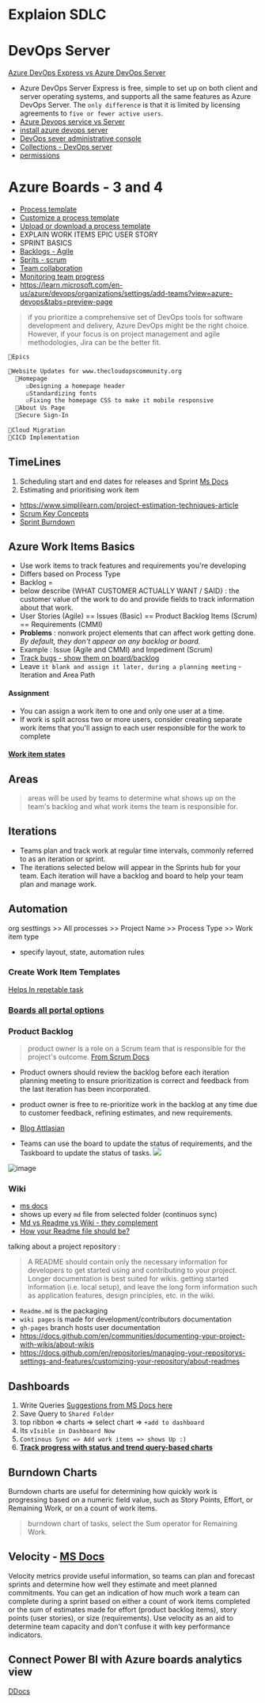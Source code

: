 # Explaion SDLC 
# DevOps Server
[Azure DevOps Express vs Azure DevOps Server](https://learn.microsoft.com/en-us/azure/devops/server/download/azuredevopsserver?view=azure-devops)
- Azure DevOps Server Express is free, simple to set up on both client and server operating systems, and supports all the same features as Azure DevOps Server. The `only difference` is that it is limited by licensing agreements to `five or fewer active users`.
- [Azure Devops service vs Server](https://learn.microsoft.com/en-us/azure/devops/user-guide/about-azure-devops-services-tfs?view=azure-devops)
- [install azure devops server](https://learn.microsoft.com/en-us/azure/devops/server/install/get-started?view=azure-devops-2022&viewFallbackFrom=azure-devops)
- [DevOps sever administrative console](https://learn.microsoft.com/en-us/azure/devops/server/admin/open-admin-console?view=azure-devops-2022)
- [Collections - DevOps server](https://learn.microsoft.com/en-us/azure/devops/server/admin/manage-project-collections?view=azure-devops-2022)
- [permissions](https://learn.microsoft.com/en-us/azure/devops/organizations/security/about-permissions?view=azure-devops-2022&tabs=preview-page)

# Azure Boards - 3 and 4 
- [Process template](https://learn.microsoft.com/en-us/azure/devops/boards/work-items/guidance/choose-process?view=azure-devops&tabs=agile-process)
- [Customize a process template](https://learn.microsoft.com/en-us/azure/devops/reference/process-templates/customize-process?view=azure-devops)
- [Upload or download a process template](https://learn.microsoft.com/en-us/azure/devops/boards/work-items/guidance/manage-process-templates?toc=%2Fazure%2Fdevops%2Freference%2Ftoc.json&view=azure-devops)
- EXPLAIN WORK ITEMS EPIC USER STORY
- SPRINT BASICS
- [Backlogs - Agile](https://learn.microsoft.com/en-us/azure/devops/boards/backlogs/backlogs-overview?view=azure-devops)
- [Sprits - scrum](https://learn.microsoft.com/en-us/azure/devops/boards/sprints/scrum-overview?view=azure-devops)
- [Team collaboration](https://learn.microsoft.com/en-us/azure/devops/organizations/settings/add-teams?view=azure-devops&tabs=preview-page)
- [ Monitoring team progress ](https://learn.microsoft.com/en-us/azure/devops/report/dashboards/configure-sprint-burndown?toc=%2Fazure%2Fdevops%2Fboards%2Ftoc.json&view=azure-devops&tabs=remaining-work%2Cmay)
- https://learn.microsoft.com/en-us/azure/devops/organizations/settings/add-teams?view=azure-devops&tabs=preview-page
  

> if you prioritize a comprehensive set of DevOps tools for software development and delivery, Azure DevOps might be the right choice. However, if your focus is on project management and agile methodologies, Jira can be the better fit.

```html
👑Epics

👑Website Updates for www.thecloudopscommunity.org
  📗Homepage
     ☑Designing a homepage header
     ☑Standardizing fonts
     ☑Fixing the homepage CSS to make it mobile responsive
  📗About Us Page
  📗Secure Sign-In
  
👑Cloud Migration
👑CICD Implementation
```


## TimeLines
1. Scheduling start and end dates for releases and Sprint
[Ms Docs](https://learn.microsoft.com/en-us/azure/devops/boards/sprints/define-sprints?view=azure-devops)
2. Estimating and prioritising work item
- https://www.simplilearn.com/project-estimation-techniques-article
 - [Scrum Key Concepts](https://learn.microsoft.com/en-us/azure/devops/boards/sprints/scrum-key-concepts?view=azure-devops)
 - [Sprint Burndown](https://learn.microsoft.com/en-us/azure/devops/report/dashboards/configure-sprint-burndown?toc=%2Fazure%2Fdevops%2Fboards%2Ftoc.json&view=azure-devops&tabs=remaining-work%2Cmay)

 ## Azure Work Items Basics 
 - Use work items to track features and requirements you're developing
- Differs based on Process Type
- Backlog =
- below describe {WHAT CUSTOMER ACTUALLY WANT / SAID} : the customer value of the work to do and provide fields to track information about that work.
- User Stories (Agile) == Issues (Basic) == Product Backlog Items (Scrum) == Requirements (CMMI)
- **Problems** : nonwork project elements that can affect work getting done. *By default, they don't appear on any backlog or board.*
- Example : Issue (Agile and CMMI) and Impediment (Scrum)
- [Track bugs - show them on board/backlog](https://learn.microsoft.com/en-us/azure/devops/boards/work-items/about-work-items?view=azure-devops&tabs=agile-process#track-bugs-as-requirements-or-tasks)
- Leave `it blank and assign it later, during a planning meeting` - Iteration and Area Path
  
#### Assignment 
- You can assign a work item to one and only one user at a time.
- If work is split across two or more users, consider creating separate work items that you'll assign to each user responsible for the work to complete

#### [Work item states](https://learn.microsoft.com/en-us/azure/devops/boards/work-items/about-work-items?view=azure-devops&tabs=agile-process#track-active-open-resolved-or-closed-work-items)

## Areas 
> areas will be used by teams to determine what shows up on the team's backlog and what work items the team is responsible for.

## Iterations
- Teams plan and track work at regular time intervals, commonly referred to as an iteration or sprint. 
- The iterations selected below will appear in the Sprints hub for your team. Each iteration will have a backlog and board to help your team plan and manage work.

## Automation
org sesttings >> All processes >> Project Name >> Process Type >> Work item type 
- specify layout, state, automation rules

### Create Work Item Templates 
[Helps In repetable task](https://learn.microsoft.com/en-us/azure/devops/boards/backlogs/work-item-template?view=azure-devops)

### [Boards all portal options](https://learn.microsoft.com/en-us/azure/devops/boards/work-items/about-work-items?view=azure-devops&tabs=agile-process#track-work-in-the-web-portal)

### Product Backlog 
> product owner is a role on a Scrum team that is responsible for the project's outcome.
> [From Scrum Docs](https://www.scrum.org/resources/what-is-a-product-owner)
- Product owners should review the backlog before each iteration planning meeting to ensure prioritization is correct and feedback from the last iteration has been incorporated.
- product owner is free to re-prioritize work in the backlog at any time due to customer feedback, refining estimates, and new requirements. 
- [Blog Attlasian](https://www.atlassian.com/agile/scrum/backlogs)

- Teams can use the board to update the status of requirements, and the Taskboard to update the status of tasks.
![](https://learn.microsoft.com/en-us/azure/devops/boards/work-items/guidance/agile-process-workflow?view=azure-devops)

![image](https://github.com/user-attachments/assets/1c441c4f-a525-4f30-be11-ea439e60492d)

### Wiki
- [ms docs]()
- shows up every `md` file from selected folder (continuos sync)
- [Md vs Readme vs Wiki - they complement](https://learn.microsoft.com/en-us/azure/devops/project/wiki/about-readme-wiki?view=azure-devops)
- [How your Readme file should be?](https://learn.microsoft.com/en-us/azure/devops/project/wiki/about-readme-wiki?view=azure-devops#readmes)

talking about a project repository :
> A README should contain only the necessary information for developers to get started using and contributing to your project. Longer documentation is best suited for wikis.
> getting started information (i.e. local setup), and leave the long form information such as application features, design principles, etc. in the wiki.
- `Readme.md` is the packaging
- `wiki pages` is made for development/contributors documentation
- `gh-pages` branch hosts user documentation
- https://docs.github.com/en/communities/documenting-your-project-with-wikis/about-wikis
- https://docs.github.com/en/repositories/managing-your-repositorys-settings-and-features/customizing-your-repository/about-readmes

## Dashboards 
1. Write Queries [Suggestions from MS Docs here](https://learn.microsoft.com/en-us/azure/devops/boards/queries/example-query-charts?view=azure-devops#maintain-backlog-hygiene)
2. Save Query to `Shared Folder`
3. top ribbon => charts => select chart => `+add to dashboard`
4. Its `vIsible in Dashboard Now`
5. `Continous Sync => Add work items => shows Up :) `
6. **[Track progress with status and trend query-based charts](https://learn.microsoft.com/en-us/azure/devops/report/dashboards/charts?view=azure-devops)**
## Burndown Charts
Burndown charts are useful for determining how quickly work is progressing based on a numeric field value, such as Story Points, Effort, or Remaining Work, or on a count of work items.
> burndown chart of tasks, select the Sum operator for Remaining Work.

## Velocity - [MS Docs](https://learn.microsoft.com/en-us/azure/devops/report/dashboards/team-velocity?view=azure-devops&tabs=in-context)
Velocity metrics provide useful information, so teams can plan and forecast sprints and determine how well they estimate and meet planned commitments. You can get an indication of how much work a team can complete during a sprint based on either a count of work items completed or the sum of estimates made for effort (product backlog items), story points (user stories), or size (requirements). Use velocity as an aid to determine team capacity and don't confuse it with key performance indicators.

## Connect Power BI with Azure boards analytics view 
[DDocs](https://learn.microsoft.com/en-us/azure/devops/report/powerbi/create-quick-report?view=azure-devops)


